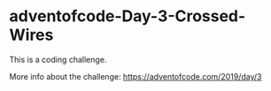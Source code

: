 # adventofcode-Day-3-Crossed-Wires
This is a coding challenge.

More info about the challenge: 
https://adventofcode.com/2019/day/3
